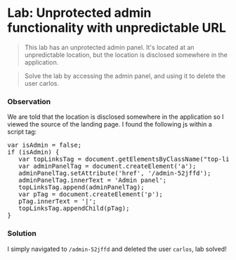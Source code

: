 # Lab: Unprotected admin functionality with unpredictable URL

>This lab has an unprotected admin panel. It's located at an unpredictable location, but the location is disclosed somewhere in the application.

>Solve the lab by accessing the admin panel, and using it to delete the user carlos.

### Observation
We are told that the location is disclosed somewhere in the application so I viewed the source of the landing page. I found the following js within a script tag:

<pre>var isAdmin = false;
if (isAdmin) {
   var topLinksTag = document.getElementsByClassName("top-links")[0];
   var adminPanelTag = document.createElement('a');
   adminPanelTag.setAttribute('href', '/admin-52jffd');
   adminPanelTag.innerText = 'Admin panel';
   topLinksTag.append(adminPanelTag);
   var pTag = document.createElement('p');
   pTag.innerText = '|';
   topLinksTag.appendChild(pTag);
}</pre>

### Solution
I simply navigated to `/admin-52jffd` and deleted the user `carlos`, lab solved!